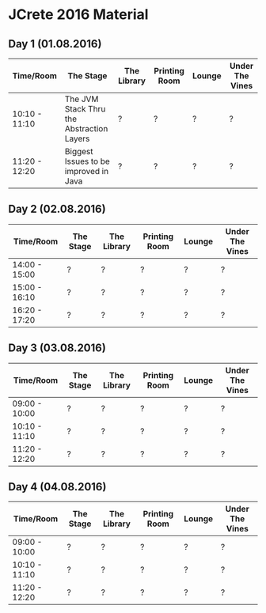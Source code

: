 # JCrete 2016 Material 

## Day 1 (01.08.2016)

| Time/Room    | The Stage     | The Library     | Printing Room | Lounge    | Under The Vines|
| -------------| ------------- | -------------   | ------------- | ----------| -------------  |
| 10:10 - 11:10| The JVM Stack Thru the Abstraction Layers  | ?  | ?  | ?  | ?  |
| 11:20 - 12:20| Biggest Issues to be improved in Java  | ?  | ?  | ?  | ?  |

## Day 2 (02.08.2016)

| Time/Room    | The Stage     | The Library     | Printing Room | Lounge    | Under The Vines|
| -------------| ------------- | -------------   | ------------- | ----------| -------------  |
| 14:00 - 15:00| ?             | ?               | ?             | ?         | ?              |
| 15:00 - 16:10| ?             | ?               | ?             | ?         | ?              |
| 16:20 - 17:20| ?             | ?               | ?             | ?         | ?              |

## Day 3 (03.08.2016)

| Time/Room    | The Stage     | The Library     | Printing Room | Lounge    | Under The Vines|
| -------------| ------------- | -------------   | ------------- | ----------| -------------  |
| 09:00 - 10:00| ?             | ?               | ?             | ?         | ?              |
| 10:10 - 11:10| ?             | ?               | ?             | ?         | ?              |
| 11:20 - 12:20| ?             | ?               | ?             | ?         | ?              |

## Day 4 (04.08.2016)

| Time/Room    | The Stage     | The Library     | Printing Room | Lounge    | Under The Vines|
| -------------| ------------- | -------------   | ------------- | ----------| -------------  |
| 09:00 - 10:00| ?             | ?               | ?             | ?         | ?              |
| 10:10 - 11:10| ?             | ?               | ?             | ?         | ?              |
| 11:20 - 12:20| ?             | ?               | ?             | ?         | ?              |